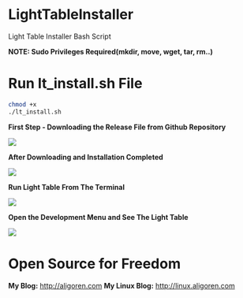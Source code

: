 # LightTableInstaller

Light Table Installer Bash Script

**NOTE: Sudo Privileges Required(mkdir, move, wget, tar, rm..)**

# Run lt_install.sh File

```bash
chmod +x
./lt_install.sh
```

**First Step - Downloading the Release File from Github Repository**

![](https://cloud.githubusercontent.com/assets/4205423/10865682/8eb29d8e-801c-11e5-9675-e619892119e9.png)

**After Downloading and Installation Completed**

![](https://cloud.githubusercontent.com/assets/4205423/10865679/8eab39e0-801c-11e5-93c1-48e4854860f0.png)

**Run Light Table From The Terminal**

![](https://cloud.githubusercontent.com/assets/4205423/10865680/8ead9992-801c-11e5-95ca-a93c79826669.png)

**Open the Development Menu and See The Light Table**

![](https://cloud.githubusercontent.com/assets/4205423/10865681/8eb0f3f8-801c-11e5-9359-eef530001b84.png)

# Open Source for Freedom

**My Blog:** http://aligoren.com
**My Linux Blog:** http://linux.aligoren.com
